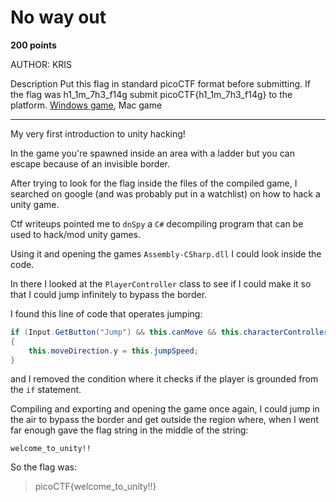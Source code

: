 # No way out

**200 points**

AUTHOR: KRIS

Description
Put this flag in standard picoCTF format before submitting. If the flag was h1_1m_7h3_f14g submit picoCTF{h1_1m_7h3_f14g} to the platform.
[Windows game](), Mac game

___

My very first introduction to unity hacking!

In the game you're spawned inside an area with a ladder but you can escape because of an invisible border.

After trying to look for the flag inside the files of the compiled game, I searched on google (and was probably put in a watchlist) on how to hack a unity game.

Ctf writeups pointed me to `dnSpy` a `C#` decompiling program that can be used to hack/mod unity games.

Using it and opening the games `Assembly-CSharp.dll` I could look inside the code.

In there I looked at the `PlayerController` class to see if I could make it so that I could jump infinitely to bypass the border.

I found this line of code that operates jumping:

```csharp
if (Input.GetButton("Jump") && this.canMove && this.characterController.isGrounded && !this.isClimbing)
{
    this.moveDirection.y = this.jumpSpeed;
}
```

and I removed the condition where it checks if the player is grounded from the `if` statement.

Compiling and exporting and opening the game once again, I could jump in the air to bypass the border and get outside the region where, when I went far enough gave the flag string in the middle of the string:

```
welcome_to_unity!!
```

So the flag was:

> picoCTF{welcome_to_unity!!}
